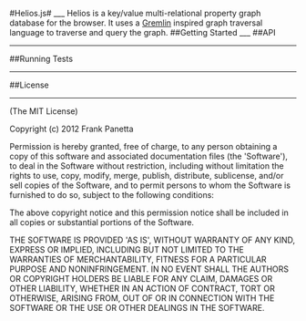 #Helios.js#  ___
Helios is a key/value multi-relational property graph database for the browser. It uses a [Gremlin](http://gremlin.tinkerpop.com) inspired graph traversal language to traverse and query the graph.  ##Getting Started  ___
##API
___
##Running Tests  
___
##License
___
(The MIT License)

Copyright (c) 2012 Frank Panetta

Permission is hereby granted, free of charge, to any person obtaining a copy of this software and associated documentation files (the 'Software'), to deal in the Software without restriction, including without limitation the rights to use, copy, modify, merge, publish, distribute, sublicense, and/or sell copies of the Software, and to permit persons to whom the Software is furnished to do so, subject to the following conditions:

The above copyright notice and this permission notice shall be included in all copies or substantial portions of the Software.

THE SOFTWARE IS PROVIDED 'AS IS', WITHOUT WARRANTY OF ANY KIND, EXPRESS OR IMPLIED, INCLUDING BUT NOT LIMITED TO THE WARRANTIES OF MERCHANTABILITY, FITNESS FOR A PARTICULAR PURPOSE AND NONINFRINGEMENT. IN NO EVENT SHALL THE AUTHORS OR COPYRIGHT HOLDERS BE LIABLE FOR ANY CLAIM, DAMAGES OR OTHER LIABILITY, WHETHER IN AN ACTION OF CONTRACT, TORT OR OTHERWISE, ARISING FROM, OUT OF OR IN CONNECTION WITH THE SOFTWARE OR THE USE OR OTHER DEALINGS IN THE SOFTWARE.